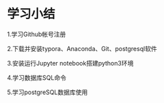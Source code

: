 # 学习小结

1.学习Github帐号注册

2.下载并安装typora、Anaconda、Git、postgresql软件

3.安装运行Jupyter notebook搭建python3环境

4.学习数据库SQL命令

5.学习postgreSQL数据库使用